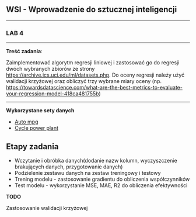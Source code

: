 ## WSI - Wprowadzenie do sztucznej inteligencji
---
### LAB 4
---
**Treść zadania**:

Zaimplementować algorytm regresji liniowej i zastosować go do regresji dwóch wybranych zbiorów ze  strony https://archive.ics.uci.edu/ml/datasets.php. Do oceny regresji należy użyć walidacji krzyżowej oraz obliczyć trzy wybrane miary oceny (np. https://towardsdatascience.com/what-are-the-best-metrics-to-evaluate-your-regression-model-418ca481755b)

---

**Wykorzystane sety danych**
* [Auto mpg](https://archive.ics.uci.edu/ml/datasets/Auto+MPG)
* [Cycle power plant](https://archive.ics.uci.edu/ml/datasets/Combined+Cycle+Power+Plant)

## Etapy zadania
* Wczytanie i obróbka danych(dodanie nazw kolumn, wyczyszczenie brakujących danych, przygotowanie danych)
* Podzielenie zestawu danych na zestaw treningowy i testowy
* Trening modelu - zastosowanie gradientu do obliczenia współczynników
* Test modelu - wykorzystanie MSE, MAE, R2 do obliczenia efektywności 

**TODO**

Zastosowanie walidacji krzyżowej  
